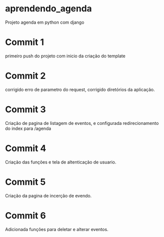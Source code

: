 # aprendendo_agenda
Projeto agenda em python com django
# Commit 1
primeiro push do projeto com inicio da criação do template
# Commit 2
corrigido erro de parametro do request, corrigido diretórios da aplicação.
# Commit 3
Criação de pagina de listagem de eventos, e configurada redirecionamento do index para /agenda
# Commit 4
Criação das funções e tela de altenticação de usuario.
# Commit 5
Criação da pagina de incerção de evendo.
# Commit 6
Adicionada funções para deletar e alterar eventos.
